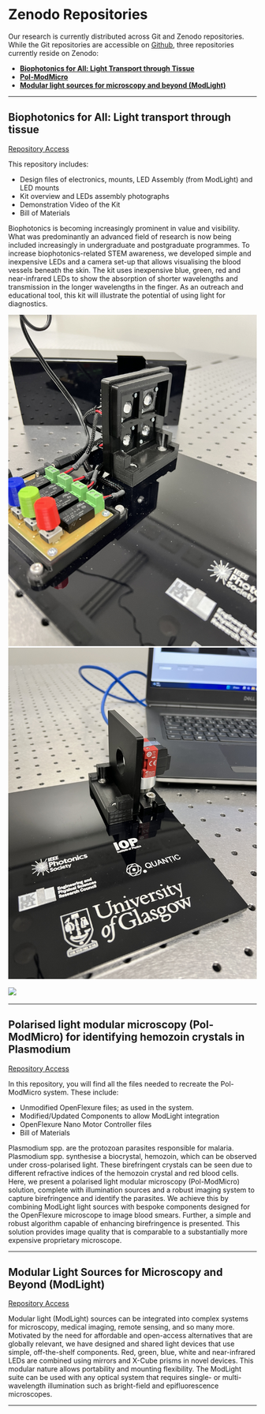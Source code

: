 # Zenodo Repositories 

Our research is currently distributed across Git and Zenodo repositories. While the Git repositories are accessible on [Github](https://github.com/AkhilKallepalli/ModMicroUofG), three repositories currently reside on Zenodo: 

- [**Biophotonics for All: Light Transport through Tissue**](https://zenodo.org/record/7876304)
- [**Pol-ModMicro**](https://zenodo.org/record/7837389)
- [**Modular light sources for microscopy and beyond (ModLight)**](https://zenodo.org/record/7385903)

---

## Biophotonics for All: Light transport through tissue

[Repository Access](https://zenodo.org/record/7876304)

This repository includes:

- Design files of electronics, mounts, LED Assembly (from ModLight) and LED mounts 
- Kit overview and LEDs assembly photographs 
- Demonstration Video of the Kit
- Bill of Materials

Biophotonics is becoming increasingly prominent in value and visibility. What was predominantly an advanced field of research is now being included increasingly in undergraduate and postgraduate programmes. To increase biophotonics-related STEM awareness, we developed simple and inexpensive LEDs and a camera set-up that allows visualising the blood vessels beneath the skin. The kit uses inexpensive blue, green, red and near-infrared LEDs to show the absorption of shorter wavelengths and transmission in the longer wavelengths in the finger. As an outreach and educational tool, this kit will illustrate the potential of using light for diagnostics.

<img src="https://github.com/AkhilKallepalli/ModMicroUofG/blob/74ba0dabfa10a5283e753e927dda39adbb5b2cfa/Images/Zenodo%20Repo/Biophotonics%20for%20all/LED%20Modules.JPG"  width="600"> <img src="https://github.com/AkhilKallepalli/ModMicroUofG/blob/74ba0dabfa10a5283e753e927dda39adbb5b2cfa/Images/Zenodo%20Repo/Biophotonics%20for%20all/Camera%20Modules.JPG"  width="600">

<img src="https://github.com/AkhilKallepalli/ModMicroUofG/blob/74ba0dabfa10a5283e753e927dda39adbb5b2cfa/Images/Zenodo%20Repo/Biophotonics%20for%20all/Setup.JPG"  width="600">

---

## Polarised light modular microscopy (Pol-ModMicro) for identifying hemozoin crystals in Plasmodium

[Repository Access](https://zenodo.org/record/7837389)

In this repository, you will find all the files needed to recreate the Pol-ModMicro system. These include: 

- Unmodified OpenFlexure files; as used in the system. 
- Modified/Updated Components to allow ModLight integration
- OpenFlexure Nano Motor Controller files
- Bill of Materials

Plasmodium spp. are the protozoan parasites responsible for malaria. Plasmodium spp. synthesise a biocrystal, hemozoin, which can be observed under cross-polarised light. These birefringent crystals can be seen due to different refractive indices of the hemozoin crystal and red blood cells. Here, we present a polarised light modular microscopy (Pol-ModMicro) solution, complete with illumination sources and a robust imaging system to capture birefringence and identify the parasites. We achieve this by combining ModLight light sources with bespoke components designed for the OpenFlexure microscope to image blood smears. Further, a simple and robust algorithm capable of enhancing birefringence is presented. This solution provides image quality that is comparable to a substantially more expensive proprietary microscope. 

---

## Modular Light Sources for Microscopy and Beyond (ModLight)

[Repository Access](https://zenodo.org/record/7385903)

Modular light (ModLight) sources can be integrated into complex systems for microscopy, medical imaging, remote sensing, and so many more. Motivated by the need for affordable and open-access alternatives that are globally relevant, we have designed and shared light devices that use simple, off-the-shelf components. Red, green, blue, white and near-infrared LEDs are combined using mirrors and X-Cube prisms in novel devices. This modular nature allows portability and mounting flexibility. The ModLight suite can be used with any optical system that requires single- or multi-wavelength illumination such as bright-field and epifluorescence microscopes.

---